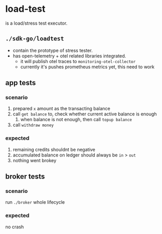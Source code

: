 # load-test
is a load/stress test executor. 

## `./sdk-go/loadtest` 
- contain the prototype of stress tester.
- has open-telemetry + otel related libraries integrated. 
    - it will publish otel traces to `monitoring-otel-collector`
    - currently it's pushes prometheus metrics yet, this need to work

## app tests

### scenario
1. prepared `x` amount as the transacting balance
2. call `get balance` to, check whether current active balance is enough
    1. when balance is not enough, then call `topup balance`
3. call `withdraw money`

### expected
1. remaining credits shouldnt be negative
2. accumulated balance on ledger should always be `in` > `out`
2. nothing went brokey

## broker tests

### scenario
run `./broker` whole lifecycle

### expected
no crash